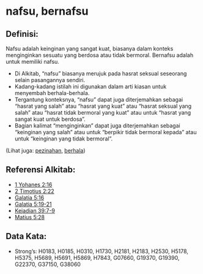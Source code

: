 # nafsu, bernafsu

## Definisi:

Nafsu adalah keinginan yang sangat kuat, biasanya dalam konteks menginginkan sesuatu yang berdosa atau tidak bermoral. Bernafsu adalah untuk memiliki nafsu.

- Di Alkitab, “nafsu” biasanya merujuk pada hasrat seksual seseorang selain pasangannya sendiri.
- Kadang-kadang istilah ini digunakan dalam arti kiasan untuk menyembah berhala-berhala.
- Tergantung konteksnya, “nafsu” dapat juga diterjemahkan sebagai “hasrat yang salah” atau “hasrat yang kuat” atau “hasrat seksual yang salah” atau “hasrat tidak bermoral yang kuat” atau untuk “hasrat yang sangat kuat untuk berdosa”.
- Bagian kalimat “menginginkan” dapat juga diterjemahkan sebagai “keinginan yang salah” atau untuk “berpikir tidak bermoral kepada” atau untuk “keinginan yang tidak bermoral”.

(Lihat juga: [pezinahan](../kt/adultery.md), [berhala](../kt/falsegod.md))

## Referensi Alkitab:

- [1 Yohanes 2:16](rc://en/tn/help/1jn/02/16)
- [2 Timotius 2:22](rc://en/tn/help/2ti/02/22)
- [Galatia 5:16](rc://en/tn/help/gal/05/16)
- [Galatia 5:19-21](rc://en/tn/help/gal/05/19)
- [Kejadian 39:7-9](rc://en/tn/help/gen/39/07)
- [Matius 5:28](rc://en/tn/help/mat/05/28)

## Data Kata:

- Strong’s: H0183, H0185, H0310, H1730, H2181, H2183, H2530, H5178, H5375, H5689, H5691, H5869, H7843, G07660, G19370, G19390, G22370, G37150, G38060
